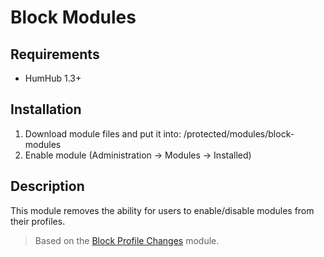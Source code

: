 # Block Modules

## Requirements

- HumHub 1.3+

## Installation

1. Download module files and put it into: /protected/modules/block-modules
2. Enable module (Administration -> Modules -> Installed)

## Description

This module removes the ability for users to enable/disable modules from their profiles.

> Based on the [Block Profile Changes](https://github.com/humhub/humhub-modules-block-profile-changes) module.
